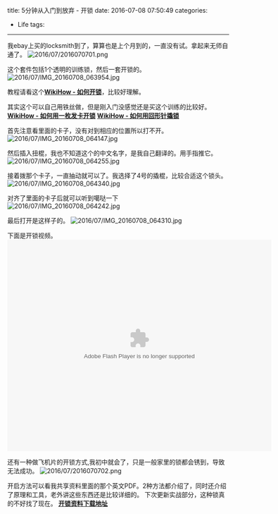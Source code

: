 title: 5分钟从入门到放弃 - 开锁
date: 2016-07-08 07:50:49
categories:
  - Life
tags:
---


我ebay上买的locksmith到了，算算也是上个月到的，一直没有试。拿起来无师自通了。
![2016/07/2016070701.png](http://7xnueu.com1.z0.glb.clouddn.com/2016/07/2016070701.png)
<!--more-->

这个套件包括1个透明的训练锁，然后一套开锁的。
![2016/07/IMG_20160708_063954.jpg](http://7xnueu.com1.z0.glb.clouddn.com/2016/07/IMG_20160708_063954.jpg)

教程请看这个[**WikiHow - 如何开锁**](http://zh.wikihow.com/%E5%BC%80%E9%94%81)，比较好理解。

其实这个可以自己用铁丝做，但是刚入门没感觉还是买这个训练的比较好。
[**WikiHow - 如何用一枚发卡开锁**](http://zh.wikihow.com/%E7%94%A8%E4%B8%80%E6%9E%9A%E5%8F%91%E5%8D%A1%E5%BC%80%E9%94%81)
[**WikiHow - 如何用回形针撬锁**](http://zh.wikihow.com/%E7%94%A8%E5%9B%9E%E5%BD%A2%E9%92%88%E6%92%AC%E9%94%81)


首先注意看里面的卡子，没有对到相应的位置所以打不开。
![2016/07/IMG_20160708_064147.jpg](http://7xnueu.com1.z0.glb.clouddn.com/2016/07/IMG_20160708_064147.jpg)

然后插入扭棍，我也不知道这个的中文名字，是我自己翻译的。用手指推它。
![2016/07/IMG_20160708_064255.jpg](http://7xnueu.com1.z0.glb.clouddn.com/2016/07/IMG_20160708_064255.jpg)

接着拨那个卡子，一直抽动就可以了。我选择了4号的撬棍，比较合适这个锁头。
![2016/07/IMG_20160708_064340.jpg](http://7xnueu.com1.z0.glb.clouddn.com/2016/07/IMG_20160708_064340.jpg)

对齐了里面的卡子后就可以听到噶哒一下
![2016/07/IMG_20160708_064242.jpg](http://7xnueu.com1.z0.glb.clouddn.com/2016/07/IMG_20160708_064242.jpg)

最后打开是这样子的。
![2016/07/IMG_20160708_064310.jpg](http://7xnueu.com1.z0.glb.clouddn.com/2016/07/IMG_20160708_064310.jpg)

下面是开锁视频。
<embed src="http://player.youku.com/player.php/sid/XMTYzNTYzOTkwMA==/v.swf" allowFullScreen="true" quality="high" width="600" height="480" align="middle" allowScriptAccess="always" type="application/x-shockwave-flash"></embed>

还有一种做飞机片的开锁方式,我初中就会了，只是一般家里的锁都会锈到，导致无法成功。
![2016/07/2016070702.png](http://7xnueu.com1.z0.glb.clouddn.com/2016/07/2016070702.png)

开启方法可以看我共享资料里面的那个英文PDF。2种方法都介绍了，同时还介绍了原理和工具，老外讲这些东西还是比较详细的。
下次更新实战部分，这种锁真的不好找了现在。
[**开锁资料下载地址**](http://pan.baidu.com/s/1bpmfCkv)


